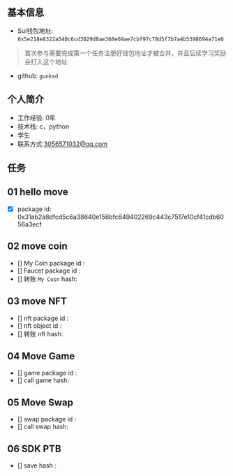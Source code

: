 ## 基本信息
- Sui钱包地址: `0x5e218e8322a540c6cd3029d8ae368e69ae7cbf97c78d5f7b7a4b5398694a71e0`
> 首次参与需要完成第一个任务注册好钱包地址才被合并，并且后续学习奖励会打入这个地址
- github: `gunksd`

## 个人简介
- 工作经验: 0年
- 技术栈: c，python
- 学生
- 联系方式:3056571032@qq.com

## 任务

##   01 hello move  
- [x] package id: 0x31ab2a8dfcd5c6a38640e156bfc649402269c443c7517e10cf41cdb6056a3ecf

##   02 move coin
- [] My Coin package id : 
- [] Faucet package id : 
- [] 转账 `My Coin` hash:

##   03 move NFT
- [] nft package id :
- [] nft object id : 
- [] 转账 nft  hash:

##   04 Move Game
- [] game package id :
- [] call game hash:

##   05 Move Swap
- [] swap package id :
- [] call swap hash:

##   06 SDK PTB
- [] save hash :
